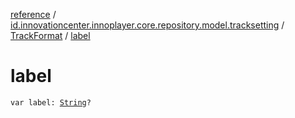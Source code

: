 [reference](../../index.md) / [id.innovationcenter.innoplayer.core.repository.model.tracksetting](../index.md) / [TrackFormat](index.md) / [label](./label.md)

# label

`var label: `[`String`](https://kotlinlang.org/api/latest/jvm/stdlib/kotlin/-string/index.html)`?`